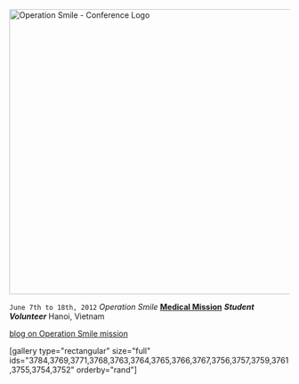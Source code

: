 <img class="size-full wp-image-3177" src="https://fvcproductions.files.wordpress.com/2015/11/conferencelogos-002-copy.png" alt="Operation Smile - Conference Logo" width="512" height="512" />

<code>June 7th to 18th, 2012</code>
<em>Operation Smile</em>
<strong><a title="ISLC" href="http://studentprograms.operationsmile.org/events/mission-training-workshop/" target="_blank">Medical Mission</a></strong>
<strong><em>Student Volunteer</em></strong>
Hanoi, Vietnam

<a href="http://operationsmilevietnam2012.blogspot.com/" target="_blank">blog on Operation Smile mission</a>

[gallery type="rectangular" size="full" ids="3784,3769,3771,3768,3763,3764,3765,3766,3767,3756,3757,3759,3761,3755,3754,3752" orderby="rand"]
